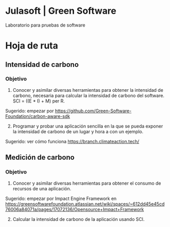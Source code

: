 # Julasoft | Green Software
 Laboratorio para pruebas de software

 # Hoja de ruta
 ## Intensidad de carbono
 ### Objetivo
 1. Conocer y asimilar diversas herramientas para obtener la intensidad de carbono, necesaria para calcular la intensidad de carbono del software. SCI = ((E * I) + M) per R.

 Sugerido: empezar por https://github.com/Green-Software-Foundation/carbon-aware-sdk

 2. Programar y probar una aplicación sencilla en la que se pueda exponer la intensidad de carbono de un lugar y hora a con un ejemplo. 
 
 Sugerido:  ver cómo funciona https://branch.climateaction.tech/

  ## Medición de carbono
  ### Objetivo
  1. Conocer y asimilar diversas herramientas para obtener el consumo de recursos de una aplicación.

  Sugerido: empezar por Impact Engine Framework en https://greensoftwarefoundation.atlassian.net/wiki/spaces/~612dd45e45cd76006a84071a/pages/17072136/Opensource+Impact+Framework

  2. Calcular la intensidad de carbono de la aplicación usando SCI.



